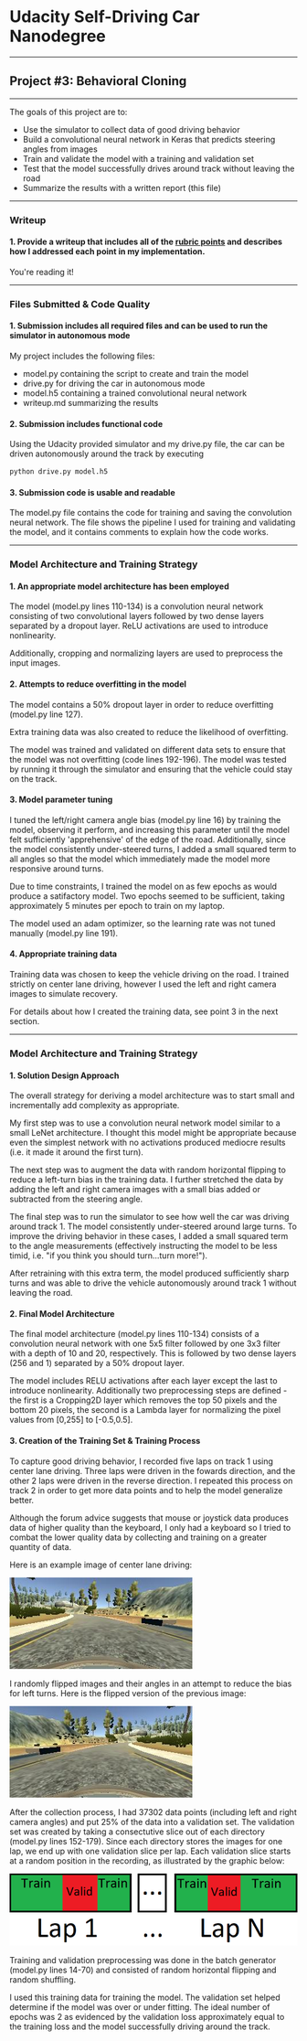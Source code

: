 
# Udacity Self-Driving Car Nanodegree
---

## Project #3: Behavioral Cloning
---

The goals of this project are to:
* Use the simulator to collect data of good driving behavior
* Build a convolutional neural network in Keras that predicts steering angles from images
* Train and validate the model with a training and validation set
* Test that the model successfully drives around track without leaving the road
* Summarize the results with a written report (this file)
---

[//]: # (Image References)

[image1]: ./examples/center_2017_07_20_16_43_38_565.jpg "Normal Image"
[image2]: ./examples/center_2017_07_20_16_43_38_565_flipped.jpg "Flipped Image"
[image3]: ./examples/train-valid-split.png "Flipped Image"

### Writeup
#### 1. Provide a writeup that includes all of the [rubric points](https://review.udacity.com/#!/rubrics/432/view) and describes how I addressed each point in my implementation.
You're reading it!

---
### Files Submitted & Code Quality

#### 1. Submission includes all required files and can be used to run the simulator in autonomous mode

My project includes the following files:
* model.py containing the script to create and train the model
* drive.py for driving the car in autonomous mode
* model.h5 containing a trained convolutional neural network 
* writeup.md summarizing the results

#### 2. Submission includes functional code
Using the Udacity provided simulator and my drive.py file, the car can be driven autonomously around the track by executing 
```sh
python drive.py model.h5
```

#### 3. Submission code is usable and readable

The model.py file contains the code for training and saving the convolution neural network. The file shows the pipeline I used for training and validating the model, and it contains comments to explain how the code works.

---
### Model Architecture and Training Strategy

#### 1. An appropriate model architecture has been employed

The model (model.py lines 110-134) is a convolution neural network consisting of two convolutional layers followed by two dense layers separated by a dropout layer. ReLU activations are used to introduce nonlinearity. 

Additionally, cropping and normalizing layers are used to preprocess the input images.

#### 2. Attempts to reduce overfitting in the model

The model contains a 50% dropout layer in order to reduce overfitting (model.py line 127). 

Extra training data was also created to reduce the likelihood of overfitting.

The model was trained and validated on different data sets to ensure that the model was not overfitting (code lines 192-196). The model was tested by running it through the simulator and ensuring that the vehicle could stay on the track.

#### 3. Model parameter tuning

I tuned the left/right camera angle bias (model.py line 16) by training the model, observing it perform, and increasing this parameter until the model felt sufficiently 'apprehensive' of the edge of the road. Additionally, since the model consistently under-steered turns, I added a small squared term to all angles so that the model which immediately made the model more responsive around turns.

Due to time constraints, I trained the model on as few epochs as would produce a satifactory model. Two epochs seemed to be sufficient, taking approximately 5 minutes per epoch to train on my laptop.

The model used an adam optimizer, so the learning rate was not tuned manually (model.py line 191).

#### 4. Appropriate training data

Training data was chosen to keep the vehicle driving on the road. I trained strictly on center lane driving, however I used the left and right camera images to simulate recovery.

For details about how I created the training data, see point 3 in the next section. 

---
### Model Architecture and Training Strategy

#### 1. Solution Design Approach

The overall strategy for deriving a model architecture was to start small and incrementally add complexity as appropriate.

My first step was to use a convolution neural network model similar to a small LeNet architecture. I thought this model might be appropriate because even the simplest network with no activations produced mediocre results (i.e. it made it around the first turn).

The next step was to augment the data with random horizontal flipping to reduce a left-turn bias in the training data. I further stretched the data by adding the left and right camera images with a small bias added or subtracted from the steering angle.

The final step was to run the simulator to see how well the car was driving around track 1. The model consistently under-steered around large turns. To improve the driving behavior in these cases, I added a small squared term to the angle measurements (effectively instructing the model to be less timid, i.e. "if you think you should turn...turn more!"). 

After retraining with this extra term, the model produced sufficiently sharp turns and was able to drive the vehicle autonomously around track 1 without leaving the road.

#### 2. Final Model Architecture

The final model architecture (model.py lines 110-134) consists of a convolution neural network with one 5x5 filter followed by one 3x3 filter with a depth of 10 and 20, respectively. This is followed by two dense layers (256 and 1) separated by a 50% dropout layer.

The model includes RELU activations after each layer except the last to introduce nonlinearity. Additionally two preprocessing steps are defined - the first is a Cropping2D layer which removes the top 50 pixels and the bottom 20 pixels, the second is a Lambda layer for normalizing the pixel values from [0,255] to [-0.5,0.5].

#### 3. Creation of the Training Set & Training Process

To capture good driving behavior, I recorded five laps on track 1 using center lane driving. Three laps were driven in the fowards direction, and the other 2 laps were driven in the reverse direction. I repeated this process on track 2 in order to get more data points and to help the model generalize better.

Although the forum advice suggests that mouse or joystick data produces data of higher quality than the keyboard, I only had a keyboard so I tried to combat the lower quality data by collecting and training on a greater quantity of data.

Here is an example image of center lane driving:

![alt text][image1]

I randomly flipped images and their angles in an attempt to reduce the bias for left turns. Here is the flipped version of the previous image:

![alt text][image2]

After the collection process, I had 37302 data points (including left and right camera angles) and put 25% of the data into a validation set. The validation set was created by taking a consectutive slice out of each directory (model.py lines 152-179). Since each directory stores the images for one lap, we end up with one validation slice per lap. Each validation slice starts at a random position in the recording, as illustrated by the graphic below:

![alt text][image3]

Training and validation preprocessing was done in the batch generator (model.py lines 14-70) and consisted of random horizontal flipping and random shuffling.

I used this training data for training the model. The validation set helped determine if the model was over or under fitting. The ideal number of epochs was 2 as evidenced by the validation loss approximately equal to the training loss and the model successfully driving around the track.
